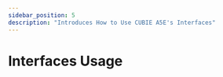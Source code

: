```yaml
---
sidebar_position: 5
description: "Introduces How to Use CUBIE A5E's Interfaces"
---
```


# Interfaces Usage
